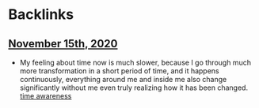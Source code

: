 
# Backlinks
## [November 15th, 2020](<November 15th, 2020.md>)
- My feeling about time now is much slower, because I go through much more transformation in a short period of time, and it happens continuously, everything around me and inside me also change significantly without me even truly realizing how it has been changed. [time awareness](<time awareness.md>)

